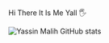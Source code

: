 Hi There It Is Me Yall 🖐

![Yassin Malih GitHub stats](https://github-readme-stats.vercel.app/api?username=anuraghazra&show_icons=true&theme=radical)
